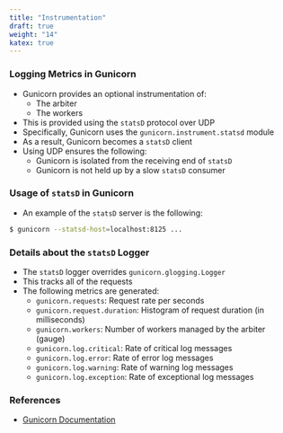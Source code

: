 ```yaml
---
title: "Instrumentation"
draft: true
weight: "14"
katex: true
---
```


### Logging Metrics in Gunicorn
- Gunicorn provides an optional instrumentation of:
	- The arbiter
	- The workers
- This is provided using the `statsD` protocol over UDP
- Specifically, Gunicorn uses the `gunicorn.instrument.statsd` module
- As a result, Gunicorn becomes a `statsD` client
- Using UDP ensures the following:
	- Gunicorn is isolated from the receiving end of `statsD`
	- Gunicorn is not held up by a slow `statsD` consumer

### Usage of `statsD` in Gunicorn
- An example of the `statsD` server is the following:

```sh
$ gunicorn --statsd-host=localhost:8125 ...
```

### Details about the `statsD` Logger
- The `statsD` logger overrides `gunicorn.glogging.Logger`
- This tracks all of the requests
- The following metrics are generated:
	- `gunicorn.requests`: Request rate per seconds
	- `gunicorn.request.duration`: Histogram of request duration (in milliseconds)
	- `gunicorn.workers`: Number of workers managed by the arbiter (gauge)
	- `gunicorn.log.critical`: Rate of critical log messages
	- `gunicorn.log.error`: Rate of error log messages
	- `gunicorn.log.warning`: Rate of warning log messages
	- `gunicorn.log.exception`: Rate of exceptional log messages

### References
- [Gunicorn Documentation](https://docs.gunicorn.org/en/stable/instrumentation.html)
